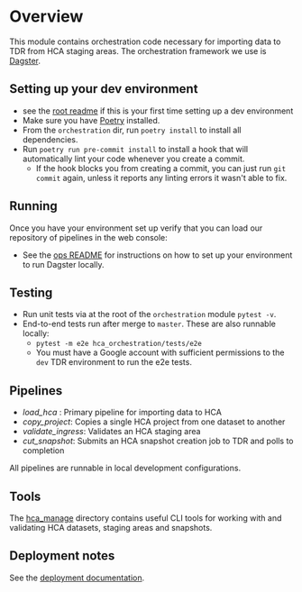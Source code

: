 # Overview

This module contains orchestration code necessary for importing data to TDR from HCA staging areas. The orchestration framework we use is [Dagster](https://dagster.io).

## Setting up your dev environment
* see the [root readme](../README.md) if this is your first time setting up a dev environment
* Make sure you have [Poetry](https://python-poetry.org/docs/#installation) installed.
* From the `orchestration` dir, run `poetry install` to install all dependencies.
* Run `poetry run pre-commit install` to install a hook that will automatically lint your code whenever you create a commit.
	* If the hook blocks you from creating a commit, you can just run `git commit` again, unless it reports any linting errors it wasn't able to fix.

## Running
Once you have your environment set up verify that you can load our repository of pipelines in the web console:
* See the [ops README](../ops/helmfiles/README.md) for instructions on how to set up your environment to run Dagster locally.

<!-- This doesn't work
* Enter the virtual environment that was setup above: `poetry shell`
* Run dagit and point it at the local dev repository:
  * `dagit -f hca_orchestration/repositories/dev_repositories.py`
* View the web console at http://localhost:3000 and run of the `load_hca` pipeline in test mode -->

## Testing
* Run unit tests via at the root of the `orchestration` module `pytest -v`.
* End-to-end tests run after merge to `master`. These are also runnable locally:
  * `pytest -m e2e hca_orchestration/tests/e2e`
  * You must have a Google account with sufficient permissions to the `dev` TDR environment to run the e2e tests.

## Pipelines
* *load_hca* : Primary pipeline for importing data to HCA
* *copy_project*: Copies a single HCA project from one dataset to another
* *validate_ingress*: Validates an HCA staging area
* *cut_snapshot*: Submits an HCA snapshot creation job to TDR and polls to completion

All pipelines are runnable in local development configurations.

## Tools
The [hca_manage](https://github.com/DataBiosphere/hca-ingest/tree/master/orchestration/hca_manage) directory contains useful CLI tools for working with and validating HCA datasets, staging areas and snapshots. 

## Deployment notes
See the [deployment documentation](../ops/helmfiles/README.md).
